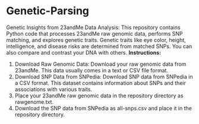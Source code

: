 # Genetic-Parsing
Genetic Insights from 23andMe Data Analysis: This repository contains Python code that processes 23andMe raw genomic data, performs SNP matching, and explores genetic traits.  Genetic traits like eye color, height, intelligence, and disease risks are determined from matched SNPs. You can also compare and contrast your DNA with others.
**Instructions:**
1. Download Raw Genomic Data: Download your raw genomic data from 23andMe. This data usually comes in a text or CSV file format.
2. Download SNP Data from SNPedia: Download SNP data from SNPedia in a CSV format. This dataset contains information about SNPs and their associations with various traits.
3. Place your 23andMe raw genomic data in the repository directory as rawgenome.txt.
4. Download the SNP data from SNPedia as all-snps.csv and place it in the repository directory.

